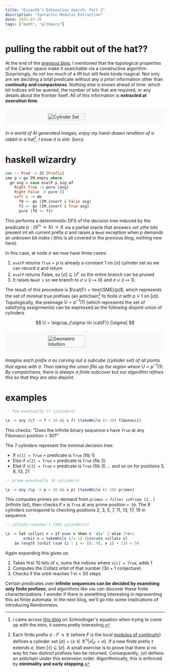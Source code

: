 ```yaml
---
title: "Escardó’s Exhaustive Search: Part 2"
description: "Syntactic Modulus Extraction"
date: 2025-07-26
tags: ["math", "pltheory"]
---
```


# pulling the rabbit out of the hat??

At the end of the [previous blog](https://bhargav.wtf/blog/escardo-part-1/), I mentioned that the topological properties of the Cantor space make it searchable via a constructive algorithm. Surprisingly, its not too much of a lift but still feels kinda magical. Not only are we deciding a total predicate without any _a priori_ information other than __continuity and compactness__. Nothing else is known ahead of time: which bit indices will be queried, the number of bits that are required, or any details about the frontier itself. All of this information is __extracted at execution time__. 

<div style="background-color: #f8f9fa; padding: 1rem; border-radius: 8px; margin: 1rem 0;">
  <div style="display: flex; justify-content: center;">
    <img src="/images/escardo/rabbit.png" alt="Cylinder Set" style="width: 50%; height: auto;" />
  </div>
</div>

_In a world of AI generated images, enjoy my hand-drawn rendition of a rabbit in a hat[^1]. I know it is shit. Sorry._

# haskell wizardry 

```haskell
sme :: Pred -> IO [Prefix]
sme p = go IM.empty where
  go asg = case evalP p asg of
    Right True -> pure [asg]
    Right False -> pure []
    Left i -> do
      f0 <- go (IM.insert i False asg)
      f1 <- go (IM.insert i True asg)
      pure (f0 ++ f1)
```

This performs a determinsitic DFS  of the decision tree induced by the predicate $p: (\mathbb{B}^\mathbb{N} \rightarrow \mathbb{B}) \rightarrow \mathbb{B}$ via a partial oracle that answers onl ythe bits present int eh  current prefix $\sigma$ and raises a `Need` exception when $p$ demands an unknown bit index $i$ (this is all covered in the previous blog, nothing new here). 

In this case, at node $\sigma$ we now have three cases:
1. `evalP` returns `True` = $p$ is already a constant $1$ on $[\sigma]$ cylinder set so we can record $\sigma$ and return
2.  `evalP` returns False, so $[\sigma] \subseteq U^c$ so the entire branch can be pruned
3. It raises `Need i` so we branch to $\sigma \cup \{i \mapsto 0 \}$ and $\sigma \cup \{i  \mapsto 1 \}$. 

The result of this procedure is $\cal{F} = \text{SME}(p)$, which represents the set of minimal true prefixes (an antichain[^2] fo finite $\sigma$ with $p \equiv 1$ on $[\sigma]$). Topologically, the preimage $U = p^{-1}(1)$ (which represents the set of satsifying assignments) can be expressed as the following disjoint union of cylinders

$$
    U = \bigcup_{\sigma \in \cal{F}} [\sigma]
$$


<div style="background-color: #f8f9fa; padding: 1rem; border-radius: 8px; margin: 1rem 0;">
  <div style="display: flex; justify-content: center;">
    <img src="/images/escardo/space.png" alt="Geometric Intuition" style="width: 50%; height: auto;" />
  </div>
</div>

_Imagine each prefix $\sigma$ as carving out a subcube (cylinder set) of all points that agree with $\sigma$. Then taking the union fills up the region where $U = p^{-1} (1)$. By compactness, there is always a finite subcover but our algorithm refines this so that they are also disjoint._

# examples

```haskell
-- fib-eventually (7 cylinders)

\x -> any (\f -> f < 30 && x f) (takeWhile (< 30) fibonacci)
```

This checks: "Does the infinite binary sequence x have `True` at any Fibonacci
position < 30?"

The 7 cylinders represent the minimal decision tree:
- If `x[1] = True` = predicate is `True` (fib 1)
- Else if `x[2] = True` = predicate is `True` (fib 2)
- Else if `x[3] = True` = predicate is `True` (fib 3)
... and so on for positions 5, 8, 13, 21


```haskell
-- prime-eventually (8 cylinders)

\x -> any (\p -> p < 20 && x p) (takeWhile (< 20) primes)
```

This computes primes on-demand from `primes = filter isPrime [2..]` (infinite list), then checks if x is `True` at any prime position `< 20`. The 8 cylinders correspond to checking positions 2, 3, 5, 7, 11, 13, 17, 19 in
sequence.

```haskell
-- collatz-reaches-1 (942 cylinders!)

\x -> let collatz n = if even n then n `div` 2 else 3*n+1
        orbit n = takeWhile (/= 1) (iterate collatz n)
    in length (orbit (sum [i | i <- [0..9], x i] + 1)) < 50
```

Again expanding this gives us:
1. Takes first 10 bits of x, sums the indices where `x[i] = True`, adds 1
2. Computes the Collatz orbit of that number ($3n+1$ conjecture)
3. Checks if the orbit reaches 1 in < 50 steps

Certain predicates over **infinite sequences can be decided by examining only finite prefixes**, and algorithms like `sme` can discover these finite characterizations. I wonder if there is something interesting in representing this as finite automata. In the next blog, we'll go into some implications of introducing Randomness. 



[^1]: I came across [this blog](https://readingfeynman.org/tag/schrodinger-equation/) on Schrodinger's equation when trying to come up with the intro, it seems pretty interesting. 

[^2]: Each finite prefix $\sigma: F \rightarrow \mathbb{B}$ (where $F$ is the local [modulus of continuity](https://en.wikipedia.org/wiki/Modulus_of_continuity)[^3]) defines a cylinder set $[\sigma] = \{x \in \mathbb{B}^\mathbb{N} | x|_F = \sigma\}$. If a new finite prefix $\tau$ extends $\sigma$, then $[\tau] \subseteq [\sigma]$. A small exercise is to prove that there si no way for two distinct prefixes two be returned. Consequently, $\{ \sigma \}$ defiens an antichain under this extension order. Algorithmically, this is enforced by **minimality and early stopping**. 

[^3]: Recursive footnoting is surely a crime somewhere. Anyways, for every infintie stream $x \in \mathbb{B}^\mathbb{N}$, there exists some finite set of indices such that for $F_x \subseteq \mathbb{N}$ if $y$ is another sream and $y(i) = x(i)$ for all $i \in F_x$, then $p(y) = p(x)$. It is essentially the collection of coordinates of $x$ that $p$ actualy looks at when deciding its value at $x$. 


